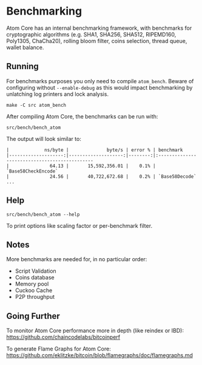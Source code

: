 Benchmarking
============

Atom Core has an internal benchmarking framework, with benchmarks
for cryptographic algorithms (e.g. SHA1, SHA256, SHA512, RIPEMD160, Poly1305, ChaCha20), rolling bloom filter, coins selection,
thread queue, wallet balance.

Running
---------------------

For benchmarks purposes you only need to compile `atom_bench`. Beware of configuring without `--enable-debug` as this would impact
benchmarking by unlatching log printers and lock analysis.

    make -C src atom_bench

After compiling Atom Core, the benchmarks can be run with:

    src/bench/bench_atom

The output will look similar to:
```
|             ns/byte |              byte/s | error % | benchmark
|--------------------:|--------------------:|--------:|:----------------------------------------------
|               64.13 |       15,592,356.01 |    0.1% | `Base58CheckEncode`
|               24.56 |       40,722,672.68 |    0.2% | `Base58Decode`
...
```

Help
---------------------

    src/bench/bench_atom --help

To print options like scaling factor or per-benchmark filter.

Notes
---------------------
More benchmarks are needed for, in no particular order:
- Script Validation
- Coins database
- Memory pool
- Cuckoo Cache
- P2P throughput

Going Further
--------------------

To monitor Atom Core performance more in depth (like reindex or IBD): https://github.com/chaincodelabs/bitcoinperf

To generate Flame Graphs for Atom Core: https://github.com/eklitzke/bitcoin/blob/flamegraphs/doc/flamegraphs.md
